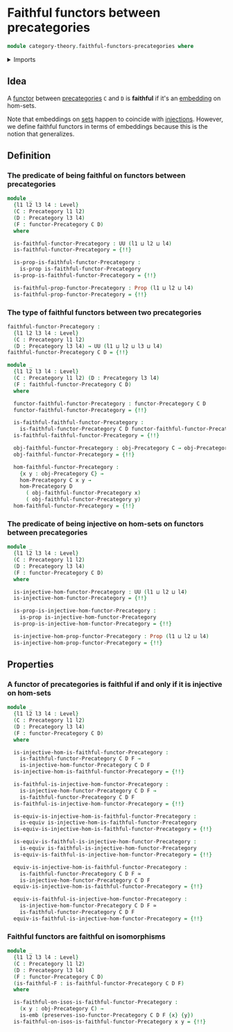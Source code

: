 # Faithful functors between precategories

```agda
module category-theory.faithful-functors-precategories where
```

<details><summary>Imports</summary>

```agda
open import category-theory.faithful-maps-precategories
open import category-theory.functors-precategories
open import category-theory.isomorphisms-in-precategories
open import category-theory.precategories

open import foundation.dependent-pair-types
open import foundation.embeddings
open import foundation.equivalences
open import foundation.propositions
open import foundation.subtypes
open import foundation.universe-levels
```

</details>

## Idea

A [functor](category-theory.functors-precategories.md) between
[precategories](category-theory.precategories.md) `C` and `D` is **faithful** if
it's an [embedding](foundation-core.embeddings.md) on hom-sets.

Note that embeddings on [sets](foundation-core.sets.md) happen to coincide with
[injections](foundation.injective-maps.md). However, we define faithful functors
in terms of embeddings because this is the notion that generalizes.

## Definition

### The predicate of being faithful on functors between precategories

```agda
module _
  {l1 l2 l3 l4 : Level}
  (C : Precategory l1 l2)
  (D : Precategory l3 l4)
  (F : functor-Precategory C D)
  where

  is-faithful-functor-Precategory : UU (l1 ⊔ l2 ⊔ l4)
  is-faithful-functor-Precategory = {!!}

  is-prop-is-faithful-functor-Precategory :
    is-prop is-faithful-functor-Precategory
  is-prop-is-faithful-functor-Precategory = {!!}

  is-faithful-prop-functor-Precategory : Prop (l1 ⊔ l2 ⊔ l4)
  is-faithful-prop-functor-Precategory = {!!}
```

### The type of faithful functors between two precategories

```agda
faithful-functor-Precategory :
  {l1 l2 l3 l4 : Level}
  (C : Precategory l1 l2)
  (D : Precategory l3 l4) → UU (l1 ⊔ l2 ⊔ l3 ⊔ l4)
faithful-functor-Precategory C D = {!!}

module _
  {l1 l2 l3 l4 : Level}
  (C : Precategory l1 l2) (D : Precategory l3 l4)
  (F : faithful-functor-Precategory C D)
  where

  functor-faithful-functor-Precategory : functor-Precategory C D
  functor-faithful-functor-Precategory = {!!}

  is-faithful-faithful-functor-Precategory :
    is-faithful-functor-Precategory C D functor-faithful-functor-Precategory
  is-faithful-faithful-functor-Precategory = {!!}

  obj-faithful-functor-Precategory : obj-Precategory C → obj-Precategory D
  obj-faithful-functor-Precategory = {!!}

  hom-faithful-functor-Precategory :
    {x y : obj-Precategory C} →
    hom-Precategory C x y →
    hom-Precategory D
      ( obj-faithful-functor-Precategory x)
      ( obj-faithful-functor-Precategory y)
  hom-faithful-functor-Precategory = {!!}
```

### The predicate of being injective on hom-sets on functors between precategories

```agda
module _
  {l1 l2 l3 l4 : Level}
  (C : Precategory l1 l2)
  (D : Precategory l3 l4)
  (F : functor-Precategory C D)
  where

  is-injective-hom-functor-Precategory : UU (l1 ⊔ l2 ⊔ l4)
  is-injective-hom-functor-Precategory = {!!}

  is-prop-is-injective-hom-functor-Precategory :
    is-prop is-injective-hom-functor-Precategory
  is-prop-is-injective-hom-functor-Precategory = {!!}

  is-injective-hom-prop-functor-Precategory : Prop (l1 ⊔ l2 ⊔ l4)
  is-injective-hom-prop-functor-Precategory = {!!}
```

## Properties

### A functor of precategories is faithful if and only if it is injective on hom-sets

```agda
module _
  {l1 l2 l3 l4 : Level}
  (C : Precategory l1 l2)
  (D : Precategory l3 l4)
  (F : functor-Precategory C D)
  where

  is-injective-hom-is-faithful-functor-Precategory :
    is-faithful-functor-Precategory C D F →
    is-injective-hom-functor-Precategory C D F
  is-injective-hom-is-faithful-functor-Precategory = {!!}

  is-faithful-is-injective-hom-functor-Precategory :
    is-injective-hom-functor-Precategory C D F →
    is-faithful-functor-Precategory C D F
  is-faithful-is-injective-hom-functor-Precategory = {!!}

  is-equiv-is-injective-hom-is-faithful-functor-Precategory :
    is-equiv is-injective-hom-is-faithful-functor-Precategory
  is-equiv-is-injective-hom-is-faithful-functor-Precategory = {!!}

  is-equiv-is-faithful-is-injective-hom-functor-Precategory :
    is-equiv is-faithful-is-injective-hom-functor-Precategory
  is-equiv-is-faithful-is-injective-hom-functor-Precategory = {!!}

  equiv-is-injective-hom-is-faithful-functor-Precategory :
    is-faithful-functor-Precategory C D F ≃
    is-injective-hom-functor-Precategory C D F
  equiv-is-injective-hom-is-faithful-functor-Precategory = {!!}

  equiv-is-faithful-is-injective-hom-functor-Precategory :
    is-injective-hom-functor-Precategory C D F ≃
    is-faithful-functor-Precategory C D F
  equiv-is-faithful-is-injective-hom-functor-Precategory = {!!}
```

### Faithful functors are faithful on isomorphisms

```agda
module _
  {l1 l2 l3 l4 : Level}
  (C : Precategory l1 l2)
  (D : Precategory l3 l4)
  (F : functor-Precategory C D)
  (is-faithful-F : is-faithful-functor-Precategory C D F)
  where

  is-faithful-on-isos-is-faithful-functor-Precategory :
    (x y : obj-Precategory C) →
    is-emb (preserves-iso-functor-Precategory C D F {x} {y})
  is-faithful-on-isos-is-faithful-functor-Precategory x y = {!!}
```
